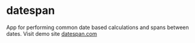 # datespan
App for performing common date based calculations and spans between dates.
Visit demo site <a href='http://datespan.com'>datespan.com</a>

